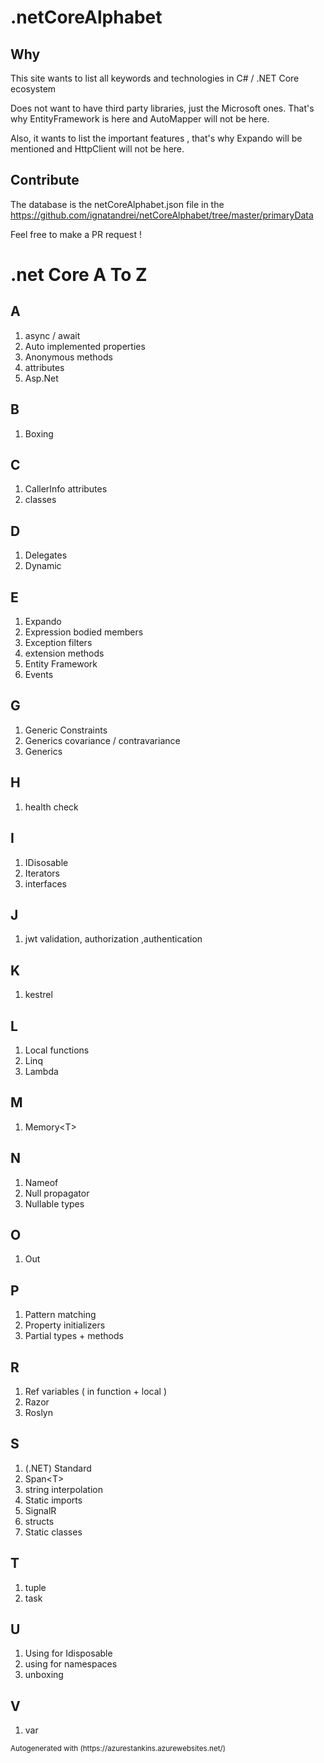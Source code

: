# .netCoreAlphabet
## Why
This site wants to list all keywords and technologies  in C# / .NET Core ecosystem

Does not want to have third party libraries, just the Microsoft ones. That's why EntityFramework is here and AutoMapper will not be here.

Also, it wants to list the important features , that's why Expando will be mentioned and HttpClient will not be here.

## Contribute

The database is the netCoreAlphabet.json file in the https://github.com/ignatandrei/netCoreAlphabet/tree/master/primaryData

Feel free to make a PR request !

# .net Core A To Z
## A
1. async / await
1. Auto implemented properties
1. Anonymous methods
1. attributes
1. Asp.Net

## B
1. Boxing

## C
1. CallerInfo attributes
1. classes

## D
1. Delegates
1. Dynamic

## E
1. Expando
1. Expression bodied members
1. Exception filters
1. extension methods
1. Entity Framework
1. Events

## G
1. Generic Constraints
1. Generics covariance / contravariance
1. Generics

## H
1. health check

## I
1. IDisosable
1. Iterators
1. interfaces

## J
1.  jwt validation, authorization ,authentication 

## K
1. kestrel

## L
1. Local functions
1. Linq
1. Lambda

## M
1. Memory&lt;T&gt;

## N
1. Nameof
1. Null propagator
1. Nullable types

## O
1. Out

## P
1. Pattern matching
1. Property initializers
1. Partial types &#x2B; methods

## R
1. Ref variables ( in function &#x2B; local )
1. Razor
1. Roslyn

## S
1. (.NET) Standard
1. Span&lt;T&gt;
1. string interpolation
1. Static imports
1. SignalR
1. structs
1. Static classes

## T
1. tuple
1. task

## U
1. Using for Idisposable
2. using for namespaces
1. unboxing

## V
1. var







<small>
    Autogenerated with (https://azurestankins.azurewebsites.net/)
</small>

